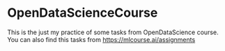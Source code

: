 # OpenDataScienceCourse
This is the just my practice of some tasks from OpenDataScience course. You can also find this tasks from https://mlcourse.ai/assignments
